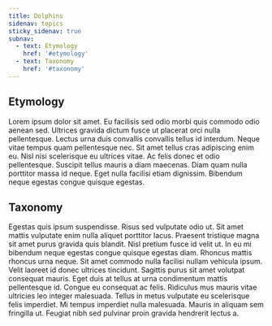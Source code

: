 ```yaml
---
title: Dolphins
sidenav: topics
sticky_sidenav: true
subnav:
  - text: Etymology
    href: '#etymology'
  - text: Taxonomy
    href: '#taxonomy'
---
```

## Etymology 

Lorem ipsum dolor sit amet. Eu facilisis sed odio morbi quis commodo odio aenean sed. Ultrices gravida dictum fusce ut placerat orci nulla pellentesque. Lectus urna duis convallis convallis tellus id interdum. Neque vitae tempus quam pellentesque nec. Sit amet tellus cras adipiscing enim eu. Nisl nisi scelerisque eu ultrices vitae. Ac felis donec et odio pellentesque. Suscipit tellus mauris a diam maecenas. Diam quam nulla porttitor massa id neque. Eget nulla facilisi etiam dignissim. Bibendum neque egestas congue quisque egestas.

## Taxonomy

Egestas quis ipsum suspendisse. Risus sed vulputate odio ut. Sit amet mattis vulputate enim nulla aliquet porttitor lacus. Praesent tristique magna sit amet purus gravida quis blandit. Nisl pretium fusce id velit ut. In eu mi bibendum neque egestas congue quisque egestas diam. Rhoncus mattis rhoncus urna neque. Sit amet commodo nulla facilisi nullam vehicula ipsum. Velit laoreet id donec ultrices tincidunt. Sagittis purus sit amet volutpat consequat mauris. Eget duis at tellus at urna condimentum mattis pellentesque id. Congue eu consequat ac felis. Ridiculus mus mauris vitae ultricies leo integer malesuada. Tellus in metus vulputate eu scelerisque felis imperdiet. Mi tempus imperdiet nulla malesuada. Mauris in aliquam sem fringilla ut. Feugiat nibh sed pulvinar proin gravida hendrerit lectus a.
